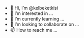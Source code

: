 - 👋 Hi, I’m @kelbeketkisi
- 👀 I’m interested in ...
- 🌱 I’m currently learning ...
- 💞️ I’m looking to collaborate on ...
- 📫 How to reach me ...

<!---
kelbeketkisi/kelbeketkisi is a ✨ special ✨ repository because its `README.md` (this file) appears on your GitHub profile.
You can click the Preview link to take a look at your changes.
--->
